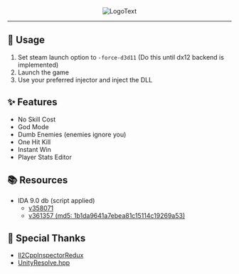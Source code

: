 <div align="center">
    <img src="assets/ba-cheeto.png" alt="LogoText">
</div>

---

## 📝 Usage 
1. Set steam launch option to `-force-d3d11` (Do this until dx12 backend is implemented)
2. Launch the game
3. Use your preferred injector and inject the DLL

## ✨ Features
- No Skill Cost
- God Mode
- Dumb Enemies (enemies ignore you)
- One Hit Kill
- Instant Win
- Player Stats Editor

## 📚 Resources
- IDA 9.0 db (script applied)
    - [v358071](https://mega.nz/file/T0QVyKib#iRWgX4d3PAVcNlciOaS2zs-bm2yAMbsB24ZIdGJG9cQ)
    - [v361357 (md5: 1b1da9641a7ebea81c15114c19269a53)](https://mega.nz/file/mh5mhCxR#64ldmxVrxFdgSGJwEXJbKfeocMt_vuQF2rRFugwjHDU)

## 🙏 Special Thanks
- [Il2CppInspectorRedux](https://github.com/LukeFZ/Il2CppInspectorRedux)
- [UnityResolve.hpp](https://github.com/issuimo/UnityResolve.hpp)
